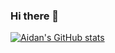 ### Hi there 👋


[![Aidan's GitHub stats](https://github-readme-stats.vercel.app/api?username=AidanBalakrishnan)](https://github.com/anuraghazra/github-readme-stats)
<!--
**AidanBalakrishnan/AidanBalakrishnan** is a ✨ _special_ ✨ repository because its `README.md` (this file) appears on your GitHub profile.

Here are some ideas to get you started:

- 🔭 I’m currently working on ...
- 🌱 I’m currently learning ...
- 👯 I’m looking to collaborate on ...
- 🤔 I’m looking for help with ...
- 💬 Ask me about ...
- 📫 How to reach me: ...
- 😄 Pronouns: ...
- ⚡ Fun fact: ...
-->
